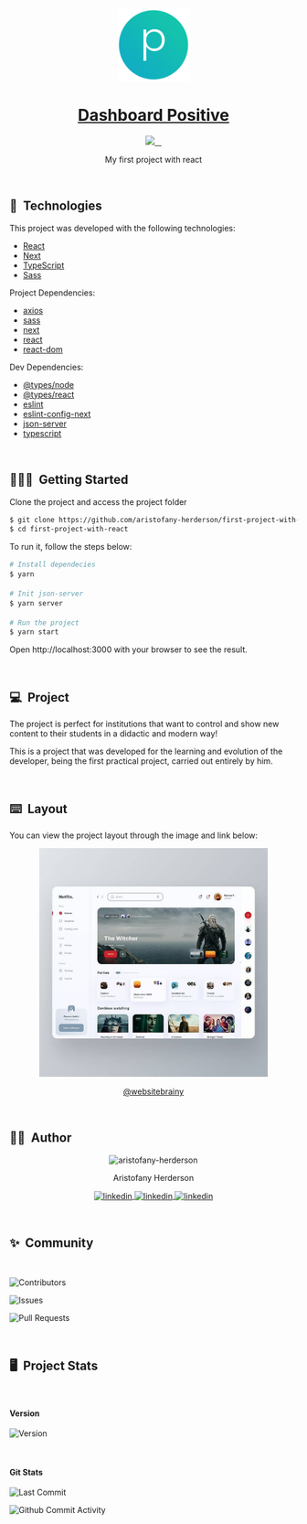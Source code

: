 <p id="title" align="center">
  <a href="#title">
    <img src="./public/favicon.png" height="128">
    <h1 align="center">Dashboard Positive</h1>
  </a>
</p>

<!-- color: 007ec6, 97ca00, 8a2be2 -->
<p align="center">
  <a aria-label="Made By Aristofany" href="https://github.com/aristofany-herderson/">
    <img src="https://img.shields.io/badge/MADE%20BY%20Aristofany-000000.svg?style=for-the-badge&labelColor=000&logo=starship&logoColor=fff&logoWidth=20">
  </a>
  <a aria-label="Project Version" href="https://github.com/aristofany-herderson/first-project-with-react/blob/main/package.json">
    <img alt="" src="https://img.shields.io/github/package-json/v/aristofany-herderson/first-project-with-react?color=000&style=for-the-badge&labelColor=000000">
  </a>
  <a aria-label="License" href="https://github.com/aristofany-herderson/dashboard-positive/blob/main/license.md">
    <img alt="" src="https://img.shields.io/github/license/aristofany-herderson/first-project-with-react?color=000&style=for-the-badge&labelColor=000000">
  </a>
  <a aria-label="Enjoy My Repos" href="https://github.com/aristofany-herderson?tab=repositories">
    <img alt="" src="https://img.shields.io/badge/Enjoy%20My%20Projects-000000.svg?style=for-the-badge&color=000&logo=github&labelColor=000000&logoColor=fff&logoWidth=20">
  </a>
</p>

<p align="center">My first project with react</p>

<br>

## 🧪&nbsp; Technologies

This project was developed with the following technologies:

- [React](https://reactjs.org)
- [Next](https://nextjs.org/)
- [TypeScript](https://www.typescriptlang.org/)
- [Sass](https://sass-lang.com/)

Project Dependencies:

- [axios](https://www.npmjs.com/package/axios)
- [sass](https://www.npmjs.com/package/sass)
- [next](https://www.npmjs.com/package/next)
- [react](https://www.npmjs.com/package/react)
- [react-dom](https://www.npmjs.com/package/react-dom)

Dev Dependencies:

- [@types/node](https://www.npmjs.com/package/@types/node)
- [@types/react](https://www.npmjs.com/package/@types/node)
- [eslint](https://www.npmjs.com/package/eslint)
- [eslint-config-next](https://www.npmjs.com/package/eslint-config-next)
- [json-server](https://www.npmjs.com/package/json-server)
- [typescript](https://www.npmjs.com/package/typescript)

<br>

## 🧑🏻‍💻&nbsp; Getting Started

Clone the project and access the project folder

```bash
$ git clone https://github.com/aristofany-herderson/first-project-with-react
$ cd first-project-with-react
```

To run it, follow the steps below:

```bash
# Install dependecies
$ yarn

# Init json-server
$ yarn server

# Run the project
$ yarn start
```

Open http://localhost:3000 with your browser to see the result.

<br>

## 💻&nbsp; Project

The project is perfect for institutions that want to control and show new content to their students in a didactic and modern way!

This is a project that was developed for the learning and evolution of the developer, being the first practical project, carried out entirely by him.

<br>

## ⌨️&nbsp; Layout

You can view the project layout through the image and link below:

<p id="title" align="center">
  <a href="https://www.instagram.com/p/CN9kGFgA-tO/">
    <img src="./public/examples/example01.jpg" height="400" alt="Project layout">
    <p align="center">@websitebrainy</p>
  </a>
</p>

<br>

## 🧑🏻&nbsp; Author

<p align="center">
    <img width="20%" src="https://github.com/aristofany-herderson.png" alt="aristofany-herderson">
  <p align="center">
    Aristofany Herderson
  </p >
  <p align="center">
    <a  href="https://www.linkedin.com/in/aristofany-herderson/" target="_blank">
    <img align="center" src="https://img.shields.io/badge/LINKEDIN-000000.svg?style=for-the-badge&labelColor=0a66c2&logo=linkedin&logoColor=fff&logoWidth=20" alt="linkedin"/>
  </a>
  <a href="https://twitter.com/aristofanyherde" target="_blank">
    <img align="center" src="https://img.shields.io/badge/TWITTER-000000.svg?style=for-the-badge&labelColor=1d9bf0&logo=twitter&logoColor=fff&logoWidth=20" alt="linkedin"/>
  </a>
  <a href="https://www.instagram.com/aristofanyherderson/" target="_blank">
    <img align="center" src="https://img.shields.io/badge/INSTAGRAM-000000.svg?style=for-the-badge&labelColor=dd326f&logo=instagram&logoColor=fff&logoWidth=20" alt="linkedin"/>
  </a>
  </p>
</p>

<br>

## ✨&nbsp; Community

<br>

![Contributors](https://img.shields.io/github/contributors/aristofany-herderson/first-project-with-react?style=for-the-badge&labelColor=000&color=000&logo=super-user&logoColor=fff&logoWidth=20)

![Issues](https://img.shields.io/github/issues/aristofany-herderson/first-project-with-react?style=for-the-badge&labelColor=000&color=000&logo=target&logoColor=fff&logoWidth=20)

![Pull Requests](https://img.shields.io/github/issues-pr/aristofany-herderson/first-project-with-react?style=for-the-badge&labelColor=000&color=000&logo=gitbook&logoColor=fff&logoWidth=20)

<br>

## 🖥️&nbsp; Project Stats

<br>

#### Version

![Version](https://img.shields.io/github/package-json/v/aristofany-herderson/first-project-with-react?style=for-the-badge&labelColor=000&color=000&logo=github&logoColor=fff&logoWidth=20)

<br>

#### Git Stats

![Last Commit](https://img.shields.io/github/last-commit/aristofany-herderson/first-project-with-react?style=for-the-badge&labelColor=000&color=000&logo=git&logoColor=fff&logoWidth=20)

![Github Commit Activity](https://img.shields.io/github/commit-activity/y/aristofany-herderson/first-project-with-react?style=for-the-badge&labelColor=000&color=000&logo=git&logoColor=fff&logoWidth=20)
